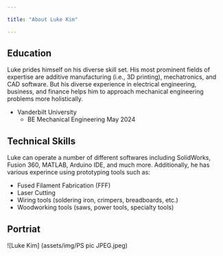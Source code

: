```yaml
---

title: "About Luke Kim"

---
```


## Education

Luke prides himself on his diverse skill set. His most prominent fields of expertise are additive manufacturing (i.e., 3D printing), mechatronics, and CAD software. But his diverse experience in electrical engineering, business, and finance helps him to approach mechanical engineering problems more holistically.

* Vanderbilt University
  * BE Mechanical Engineering May 2024

## Technical Skills

Luke can operate a number of different softwares including SolidWorks, Fusion 360, MATLAB, Arduino IDE, and much more. Additionally, he has various experince using prototyping tools such as:

* Fused Filament Fabrication (FFF)
* Laser Cutting
* Wiring tools (soldering iron, crimpers, breadboards, etc.)
* Woodworking tools (saws, power tools, specialty tools)

## Portriat 

![Luke Kim]
(assets/img/PS pic JPEG.jpeg)
